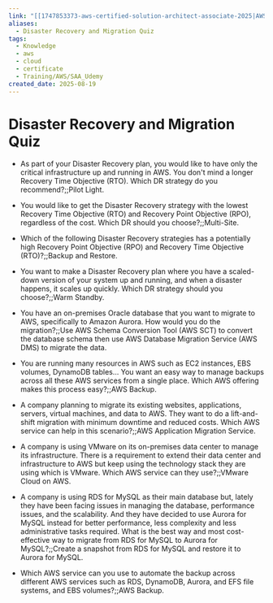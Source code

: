 ```yaml
---
link: "[[1747853373-aws-certified-solution-architect-associate-2025|AWS Certified Solution Architect Associate 2025]]"
aliases:
  - Disaster Recovery and Migration Quiz
tags:
  - Knowledge
  - aws
  - cloud
  - certificate
  - Training/AWS/SAA_Udemy
created_date: 2025-08-19
---
```

# Disaster Recovery and Migration Quiz
- As part of your Disaster Recovery plan, you would like to have only the critical infrastructure up and running in AWS. You don't mind a longer Recovery Time Objective (RTO). Which DR strategy do you recommend?;;Pilot Light.
<!--SR:!2025-10-17,25,210-->
- You would like to get the Disaster Recovery strategy with the lowest Recovery Time Objective (RTO) and Recovery Point Objective (RPO), regardless of the cost. Which DR should you choose?;;Multi-Site.
<!--SR:!2025-11-09,61,310-->
- Which of the following Disaster Recovery strategies has a potentially high Recovery Point Objective (RPO) and Recovery Time Objective (RTO)?;;Backup and Restore.
<!--SR:!2025-10-25,46,290-->
- You want to make a Disaster Recovery plan where you have a scaled-down version of your system up and running, and when a disaster happens, it scales up quickly. Which DR strategy should you choose?;;Warm Standby.
<!--SR:!2025-10-26,24,230-->
- You have an on-premises Oracle database that you want to migrate to AWS, specifically to Amazon Aurora. How would you do the migration?;;Use AWS Schema Conversion Tool (AWS SCT) to convert the database schema then use AWS Database Migration Service (AWS DMS) to migrate the data.
<!--SR:!2026-01-08,92,270-->
- You are running many resources in AWS such as EC2 instances, EBS volumes, DynamoDB tables... You want an easy way to manage backups across all these AWS services from a single place. Which AWS offering makes this process easy?;;AWS Backup.
<!--SR:!2025-10-24,31,290-->
- A company planning to migrate its existing websites, applications, servers, virtual machines, and data to AWS. They want to do a lift-and-shift migration with minimum downtime and reduced costs. Which AWS service can help in this scenario?;;AWS Application Migration Service.
<!--SR:!2025-10-18,30,230-->
- A company is using VMware on its on-premises data center to manage its infrastructure. There is a requirement to extend their data center and infrastructure to AWS but keep using the technology stack they are using which is VMware. Which AWS service can they use?;;VMware Cloud on AWS.
<!--SR:!2025-11-05,57,310-->
- A company is using RDS for MySQL as their main database but, lately they have been facing issues in managing the database, performance issues, and the scalability. And they have decided to use Aurora for MySQL instead for better performance, less complexity and less administrative tasks required. What is the best way and most cost-effective way to migrate from RDS for MySQL to Aurora for MySQL?;;Create a snapshot from RDS for MySQL and restore it to Aurora for MySQL.
<!--SR:!2026-01-12,105,310-->
- Which AWS service can you use to automate the backup across different AWS services such as RDS, DynamoDB, Aurora, and EFS file systems, and EBS volumes?;;AWS Backup.
<!--SR:!2025-11-06,58,310-->




